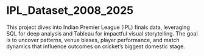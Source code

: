 # IPL_Dataset_2008_2025
This project dives into Indian Premier League (IPL) finals data, leveraging SQL for deep analysis and Tableau for impactful visual storytelling. The goal is to uncover patterns, venue biases, player performance, and match dynamics that influence outcomes on cricket’s biggest domestic stage.
